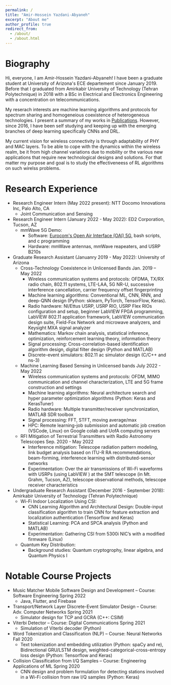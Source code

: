 ```yaml
---
permalink: /
title: "Amir-Hossein Yazdani-Abyaneh"
excerpt: "About me"
author_profile: true
redirect_from: 
  - /about/
  - /about.html
---
```


Biography
=========
Hi, everyone, I am Amir-Hossein Yazdani-Abyaneh!
I have been a graduate student at University of Arizona's ECE departement since January 2019. Before that I graduated from Amirkabir University of Technology (Tehran Polytechnique) in 2018 with a BSc in Electrical and Electronics Engineering with a concentration on telecommunications.

My reserach interests are machine learning algorithms and protocols for spectrum sharing and homogeneious coexistence of heterogeneous technologies. I present a summary of my works in [Publications](https://amirhya.github.io/amir.github.io//publications/). However, since 2016, I have been self studying and keeping up with the emerging branches of deep learning specifically CNNs and DRL. 

My current vision for  wireless connectivity is through  adaptability of PHY and MAC layers. To be able to cope with the dynamics within the wireless realm, be it from high channel variations due to mobility or the various new applications that require new technological designs and solutions. For that matter my purpose and goal is to study the effectiveneess of RL algorithms on such wirelss problems.


<!--
<div align="center">
<img src="https://amirhya.github.io/amir.github.io//images/profile.jpg">
</div>
<br/>
 -->


Research Experience
======
* Research Engineer Intern (May 2022 present): NTT Docomo Innovations Inc, Palo Alto, CA
  * Joint Communication and Sensing
* Research Engineer Intern (January 2022 - May 2022): ED2 Corporation, Tucson, AZ
  * mmWave 5G Demo:
    * Software: [Eurocom's Open Air Interface (OAI) 5G](https://gitlab.eurecom.fr/oai/openairinterface5g), bash scripts, and c programming
    * Hardware: mmWave antennas, mmWave reapeaters, and USRP B210s  
* Graduate Research Assistant (Januanry 2019 - May 2022): University of Arizona
  * Cross-Technology Coexistence in Unlicensed Bands Jan. 2019 – May 2022 
    * Wireless communication systems and protocols: OFDMA, TX/RX radio chain, 802.11 systems, LTE-LAA, 5G NR-U, successive interference cancellation, carrier frequency offset fingerprinting 
    * Machine learning algorithms: Conventional ML, CNN, RNN, and deep-QNN design (Python: sklearn, PyTorch, TensorFlow, Keras).
    * Radio hardware: NI/Ettus USRP, USRP RIO, USRP Flex RIOs configuration and setup, beginner LabVIEW FPGA programming, LabVIEW 802.11 application framework, LabVIEW communication design suite, Field-Fox Network and microwave analyzers, and Keysight MXA signal analyzer
    * Mathematics: Markov chain analysis, statistical inference, optimization, reinforcement learning theory, information theory
    * Signal processing: Cross-correlation-based identification algorithm design, digital filter design (Python and MATLAB)
    * Discrete-event simulators: 802.11 ac simulator design (C/C++ and ns-3)
  * Machine Learning Based Sensing in Unlicensed bands July 2022 - May 2022
    * Wireless communication systems and protocols: OFDM, MIMO communication and channel characterization, LTE and 5G frame construction and settings
    * Machine learning algorithms: Neural architecture search and hyper parameter optimization algorithms (Python: Keras and KerasTuner)
    * Radio hardware: Multiple transmitter/receiver synchronization, MATLAB SDR toolbox
    * Signal processing: FFT, STFT, moving average/max
    * HPC: Remote learning-job submission and automatic job creation (VSCode, Linux) on Google colab and UofA computing servers
  * RFI Mitigation of Terrestrial Transmitters with Radio Astronomy Telescopes Sep. 2020 - May 2022
    * Interference mitigation: Telescope radiation pattern modeling, link budget analysis based on ITU-R RA recommendations, beam-forming, interference learning with distributed-sensor networks
    * Experimentation: Over the air transmissions of Wi-Fi waveforms with USRPs (using LabVIEW ) at the SMT telescope (in Mt. Grahm, Tucson, AZ), telescope observational methods, telescope receiver characteristics
* Undergraduate Research Assistant (December 2016 - September 2018): Amirkabir University of Technology (Tehran Polytechnique)
  * Wi-Fi Indoor Localization Using CSI:
    * CNN Learning Algorithm and Architectural Design: Double-input classification algorithm to train CNN for feature extraction and localization authentication (Tensorflow and Keras)
    * Statistical Learning: PCA and SPCA analysis (Python and MATLAB)
    * Experimentation: Gathering CSI from 5300i NIC’s with a modified firmware (Linux)
  * Quantum Key Distribution:
    * Background studies: Quantum cryptogrophy, linear algebra, and Quantum Physics I

  

Notable Course Projects
======
* Music Matcher Mobile Software Design and Development – Course: Software Engineering Spring 2022
  * Java, Flutter, and Firebase
* Transport/Network Layer Discrete-Event Simulator Design – Course: Adv. Computer Networks Spring 2021
  * Simulator design for TCP and GCRA (C++: CSIM)
* Viterbi Detector – Course: Digital Communications Spring 2021
  * Simulation of Viterbi decoder (Python)
* Word Tokenization and Classification (NLP) – Course: Neural Networks Fall 2020
  * Text tokenization and embedding utilization (Python: spaCy and re), Bidirectional GRU/LSTM design, weighted-categorical-cross-entropy loss design (Python: Tensorflow and Keras)
* Collision Classification from I/Q Samples – Course: Engineering Applications of ML Spring 2020
  * CNN design and problem formulation for detecting stations involved in a Wi-Fi collision from raw I/Q samples
(Python: Keras)




